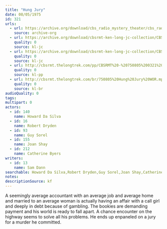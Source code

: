 ```yaml
---
title: "Hung Jury"
date: 08/05/1975
id: 321
urls: 
  - url: https://archive.org/download/cbs_radio_mystery_theater/cbs_radio_mystery_theater-0301-0350.zip/cbs_radio_mystery_theater-0301-0350%2Fcbsrmt_0321_hung_jury.mp3
    source: archive-org
  - url: https://archive.org/download/cbsrmt-ken-long-jc-collection/CBSRMT - 750805 0321 Hung Jury vbr kb2_jc.mp3
    quality: 0
    source: kl-jc
  - url: https://archive.org/download/cbsrmt-ken-long-jc-collection/CBSRMT - 750805 0321 Hung Jury vbr kb_jc.mp3
    quality: 0
    source: kl-jc
  - url: http://cbsrmt.thelongtrek.com/pp/CBSRMT%20-%20750805%200321%20Hung%20Jury_pp.mp3
    quality: 0
    source: kl-pp
  - url: http://cbsrmt.thelongtrek.com/br/750805%20Hung%20Jury%20WOR.mp3
    quality: 0
    source: kl-br
audioQuality: 0
tags: 
multipart: 0
actors:  
  - id: 140
    name: Howard Da Silva  
  - id: 16
    name: Robert Dryden  
  - id: 93
    name: Guy Sorel  
  - id: 155
    name: Joan Shay  
  - id: 212
    name: Catherine Byers
writers:  
  - id: 13
    name: Sam Dann
searchable: Howard Da Silva,Robert Dryden,Guy Sorel,Joan Shay,Catherine Byers Sam Dann
notes: 
descriptionSource: kf
---
```

A seemingly average accountant with an average job and average home and married to an average woman is actually having an affair with a call girl and deeply in debt because of gambling. The bookies are demanding payment and his world is ready to fall apart. A chance encounter on the highway seems to solve all his problems. He ends up enpaneled on a jury for a murder he committed.